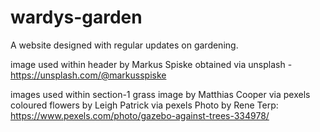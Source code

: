 # wardys-garden
A website designed with regular updates on gardening.

image used within header by Markus Spiske
obtained via unsplash - https://unsplash.com/@markusspiske


images used within section-1
grass image by Matthias Cooper via pexels
coloured flowers by Leigh Patrick via pexels
Photo by Rene Terp: https://www.pexels.com/photo/gazebo-against-trees-334978/